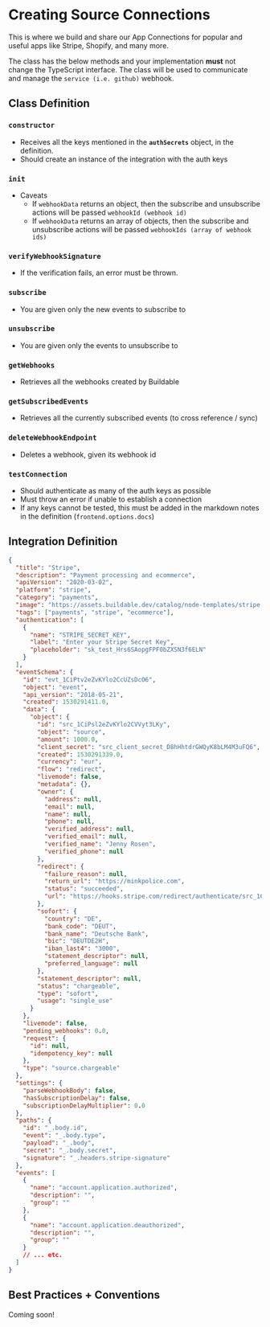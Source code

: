 # Creating Source Connections

This is where we build and share our App Connections for popular and useful apps like Stripe, Shopify, and many more.

The class has the below methods and your implementation **must** not change the TypeScript interface. The class will be used to communicate and manage the `service (i.e. github)` webhook.

## Class Definition

### `constructor`

- Receives all the keys mentioned in the **`authSecrets`** object, in the definition.
- Should create an instance of the integration with the auth keys

### `init`

- Caveats
  - If `webhookData` returns an object, then the subscribe and unsubscribe actions will be passed `webhookId (webhook id)`
  - If `webhookData` returns an array of objects, then the subscribe and unsubscribe actions will be passed `webhookIds (array of webhook ids)`

### `verifyWebhookSignature`

- If the verification fails, an error must be thrown.

### `subscribe`

- You are given only the new events to subscribe to

### `unsubscribe`

- You are given only the events to unsubscribe to

### `getWebhooks`

- Retrieves all the webhooks created by Buildable

### `getSubscribedEvents`

- Retrieves all the currently subscribed events (to cross reference / sync)

### `deleteWebhookEndpoint`

- Deletes a webhook, given its webhook id

### `testConnection`

- Should authenticate as many of the auth keys as possible
- Must throw an error if unable to establish a connection
- If any keys cannot be tested, this must be added in the markdown notes in the definition (`frontend.options.docs`)

## Integration Definition

```json
{
  "title": "Stripe",
  "description": "Payment processing and ecommerce",
  "apiVersion": "2020-03-02",
  "platform": "stripe",
  "category": "payments",
  "image": "https://assets.buildable.dev/catalog/node-templates/stripe.svg",
  "tags": ["payments", "stripe", "ecommerce"],
  "authentication": [
    {
      "name": "STRIPE_SECRET_KEY",
      "label": "Enter your Stripe Secret Key",
      "placeholder": "sk_test_Hrs6SAopgFPF0bZXSN3f6ELN"
    }
  ],
  "eventSchema": {
    "id": "evt_1CiPtv2eZvKYlo2CcUZsDcO6",
    "object": "event",
    "api_version": "2018-05-21",
    "created": 1530291411.0,
    "data": {
      "object": {
        "id": "src_1CiPsl2eZvKYlo2CVVyt3LKy",
        "object": "source",
        "amount": 1000.0,
        "client_secret": "src_client_secret_D8hHhtdrGWQyK8bLM4M3uFQ6",
        "created": 1530291339.0,
        "currency": "eur",
        "flow": "redirect",
        "livemode": false,
        "metadata": {},
        "owner": {
          "address": null,
          "email": null,
          "name": null,
          "phone": null,
          "verified_address": null,
          "verified_email": null,
          "verified_name": "Jenny Rosen",
          "verified_phone": null
        },
        "redirect": {
          "failure_reason": null,
          "return_url": "https://minkpolice.com",
          "status": "succeeded",
          "url": "https://hooks.stripe.com/redirect/authenticate/src_1CiPsl2eZvKYlo2CVVyt3LKy?client_secret=src_client_secret_D8hHhtdrGWQyK8bLM4M3uFQ6"
        },
        "sofort": {
          "country": "DE",
          "bank_code": "DEUT",
          "bank_name": "Deutsche Bank",
          "bic": "DEUTDE2H",
          "iban_last4": "3000",
          "statement_descriptor": null,
          "preferred_language": null
        },
        "statement_descriptor": null,
        "status": "chargeable",
        "type": "sofort",
        "usage": "single_use"
      }
    },
    "livemode": false,
    "pending_webhooks": 0.0,
    "request": {
      "id": null,
      "idempotency_key": null
    },
    "type": "source.chargeable"
  },
  "settings": {
    "parseWebhookBody": false,
    "hasSubscriptionDelay": false,
    "subscriptionDelayMultiplier": 0.0
  },
  "paths": {
    "id": "_.body.id",
    "event": "_.body.type",
    "payload": "_.body",
    "secret": "_.body.secret",
    "signature": "_.headers.stripe-signature"
  },
  "events": [
    {
      "name": "account.application.authorized",
      "description": "",
      "group": ""
    },
    {
      "name": "account.application.deauthorized",
      "description": "",
      "group": ""
    }
    // ... etc.
  ]
}
```

## Best Practices + Conventions

Coming soon!
